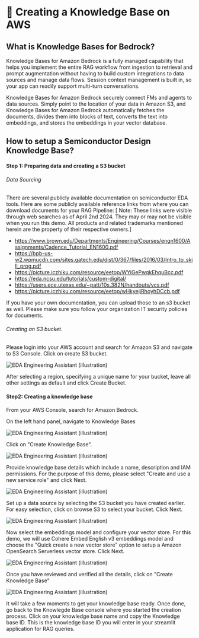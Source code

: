 # :orange_book: Creating a Knowledge Base on AWS

## What is Knowledge Bases for Bedrock?
Knowledge Bases for Amazon Bedrock is a fully managed capability that helps you implement the entire RAG workflow from ingestion to retrieval and prompt augmentation without having to build custom integrations to data sources and manage data flows. Session context management is built in, so your app can readily support multi-turn conversations.

Knowledge Bases for Amazon Bedrock securely connect FMs and agents to data sources. Simply point to the location of your data in Amazon S3, and Knowledge Bases for Amazon Bedrock automatically fetches the documents, divides them into blocks of text, converts the text into embeddings, and stores the embeddings in your vector database.

## How to setup a Semiconductor Design Knowledge Base?


#### Step 1: Preparing data and creating a S3 bucket

###### Data Sourcing
There are several publicly available documentation on semiconductor EDA tools. Here are some publicly available reference links from where you can download documents for your RAG Pipeline:
[ Note: These links were visible through web searches as of April 2nd 2024. They may or may not be visible when you run this demo. All products and related trademarks mentioned herein are the property of their respective owners.]

- https://www.brown.edu/Departments/Engineering/Courses/engn1600/Assignments/Cadence_Tutorial_EN1600.pdf
- https://bpb-us-w2.wpmucdn.com/sites.gatech.edu/dist/0/367/files/2016/03/Intro_to_skill_prog.pdf
- https://picture.iczhiku.com/resource/eetop/WYiGePwqkEhquBcc.pdf
- https://eda.ncsu.edu/tutorials/custom-digital/
- https://users.ece.utexas.edu/~patt/10s.382N/handouts/vcs.pdf
- https://picture.iczhiku.com/resource/eetop/wHkyejiRhoyhDCcb.pdf 

If you have your own documentation, you can upload those to an s3 bucket as well. Please make sure you follow your organization IT security policies for documents. 

###### Creating an S3 bucket.
Please login into your AWS account and search for Amazon S3 and navigate to S3 Console. Click on create S3 bucket. 

![EDA Engineering Assistant (illustration)](assets/s3-create-bucket.png)

After selecting a region, specifying a unique name for your bucket, leave all other settings as default and click Create Bucket. 

#### Step2: Creating a knowledge base
From your AWS Console, search for Amazon Bedrock. 

On the left hand panel, navigate to Knowledge Bases

![EDA Engineering Assistant (illustration)](assets/left-hand-panel-nav.jpg)

Click on "Create Knowledge Base".

![EDA Engineering Assistant (illustration)](assets/create-knowlege-base-button.jpg)

Provide knowledge base details which include a name, description and IAM permissions. For the purpose of this demo, please select "Create and use a new service role" and click Next.

![EDA Engineering Assistant (illustration)](assets/configure-kb-details-1.jpg)

Set up a data source by selecting the S3 bucket you have created earlier. For easy selection, click on browse S3 to select your bucket. Click Next.

![EDA Engineering Assistant (illustration)](assets/select-kb-data-source.jpg)

Now select the embeddings model and configure your vector store. For this demo, we will use Cohere Embed English v3 embeddings model and choose the "Quick create a new vector store" option to setup a Amazon OpenSearch Serverless vector store. Click Next. 

![EDA Engineering Assistant (illustration)](assets/select-kb-embeddings.png)

Once you have reviewed and verified all the details, click on "Create Knowledge Base"

![EDA Engineering Assistant (illustration)](assets/kb-review-and-create.jpg)

It will take a few moments to get your knowledge base ready. Once done, go back to the Knowlegde Base console where you started the creation process. Click on your knowledge base name and copy the Knowledge base ID. This is the knowledge base ID you will enter in your streamlit application for RAG queries. 